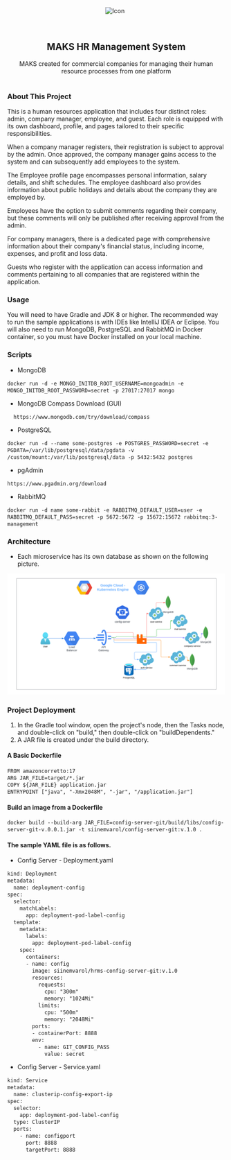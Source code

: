 <div style="display: flex; align-items: center; justify-content: center;">
  <img src="https://www.linkpicture.com/q/favicon_27.png" alt="Icon" width="50" height="50">

</div>
  <h2 align="center">MAKS HR Management System</h2>

  <p align="center" >
MAKS created for commercial companies for managing their human resource processes from one platform
    <br/>
    <br/>

### About This Project

This is a human resources application that includes four distinct roles: admin, company manager, employee, and guest. Each role is equipped with its own dashboard, profile, and pages tailored to their specific responsibilities.

When a company manager registers, their registration is subject to approval by the admin. Once approved, the company manager gains access to the system and can subsequently add employees to the system.

The Employee profile page encompasses personal information, salary details, and shift schedules. The employee dashboard also provides information about public holidays and details about the company they are employed by.

Employees have the option to submit comments regarding their company, but these comments will only be published after receiving approval from the admin.

For company managers, there is a dedicated page with comprehensive information about their company's financial status, including income, expenses, and profit and loss data.

Guests who register with the application can access information and comments pertaining to all companies that are registered within the application.

### Usage
You will need to have Gradle and JDK 8 or higher. The recommended way to run the sample applications is with IDEs like IntelliJ IDEA or Eclipse. You will also need to run MongoDB, PostgreSQL and RabbitMQ in Docker container, so you must have Docker installed on your local machine.

### Scripts
- MongoDB
```
docker run -d -e MONGO_INITDB_ROOT_USERNAME=mongoadmin -e MONGO_INITDB_ROOT_PASSWORD=secret -p 27017:27017 mongo
```
- MongoDB Compass Download (GUI)
```
  https://www.mongodb.com/try/download/compass
```
- PostgreSQL
```
docker run -d --name some-postgres -e POSTGRES_PASSWORD=secret -e PGDATA=/var/lib/postgresql/data/pgdata -v /custom/mount:/var/lib/postgresql/data -p 5432:5432 postgres
```
- pgAdmin
```
https://www.pgadmin.org/download
```
- RabbitMQ
```
docker run -d name some-rabbit -e RABBITMQ_DEFAULT_USER=user -e RABBITMQ_DEFAULT_PASS=secret -p 5672:5672 -p 15672:15672 rabbitmq:3-management
```
### Architecture
- Each microservice has its own database as shown on the following picture.

![Cloud Architecture](/user-microservice/src/main/resources/images/cloud-architecture-2.png)

### Project Deployment
1. In the Gradle tool window, open the project's node, then the Tasks node, and double-click on "build," then double-click on "buildDependents."
2. A JAR file is created under the build directory.

#### A Basic Dockerfile
```
FROM amazoncorretto:17
ARG JAR_FILE=target/*.jar
COPY ${JAR_FILE} application.jar
ENTRYPOINT ["java", "-Xmx2048M", "-jar", "/application.jar"]
```

#### Build an image from a Dockerfile
```
docker build --build-arg JAR_FILE=config-server-git/build/libs/config-server-git-v.0.0.1.jar -t siinemvarol/config-server-git:v.1.0 .
```
#### The sample YAML file is as follows.
- Config Server - Deployment.yaml
```
kind: Deployment
metadata:
  name: deployment-config
spec:
  selector:
    matchLabels:
      app: deployment-pod-label-config
  template:
    metadata:
      labels:
        app: deployment-pod-label-config      
    spec:
      containers: 
      - name: config 
        image: siinemvarol/hrms-config-server-git:v.1.0
        resources:
          requests:
            cpu: "300m"
            memory: "1024Mi"
          limits:
            cpu: "500m"
            memory: "2048Mi"
        ports: 
        - containerPort: 8888
        env:
          - name: GIT_CONFIG_PASS
            value: secret
```
- Config Server - Service.yaml
```
kind: Service
metadata:
  name: clusterip-config-export-ip
spec:
  selector:
    app: deployment-pod-label-config
  type: ClusterIP
  ports:
    - name: configport
      port: 8888
      targetPort: 8888
```
